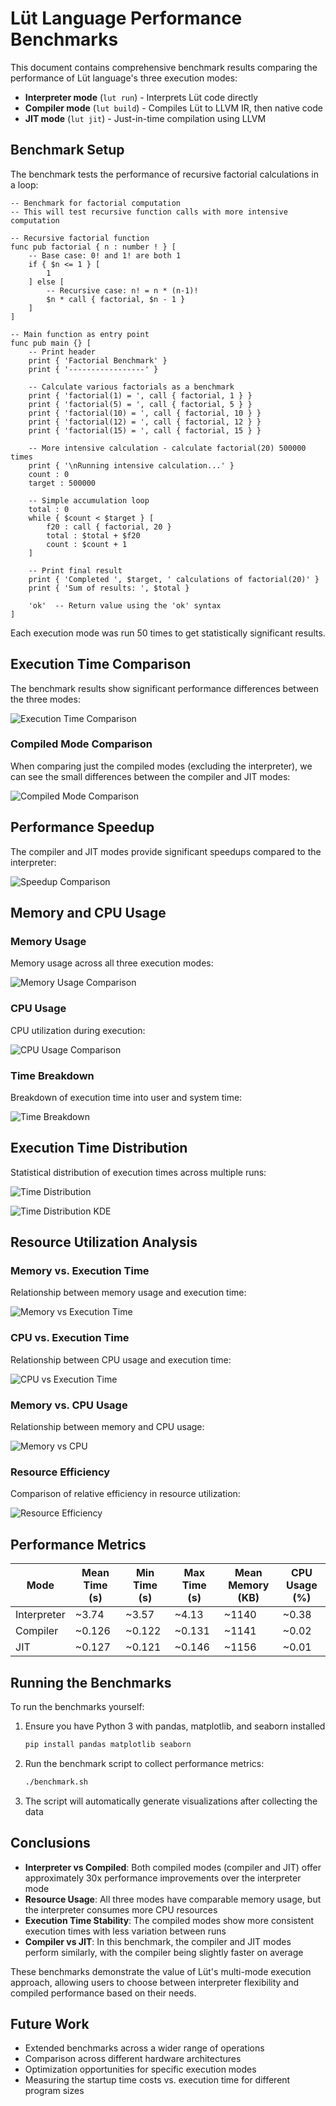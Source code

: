 # Lüt Language Performance Benchmarks

This document contains comprehensive benchmark results comparing the performance of Lüt language's three execution modes:
- **Interpreter mode** (`lut run`) - Interprets Lüt code directly
- **Compiler mode** (`lut build`) - Compiles Lüt to LLVM IR, then native code
- **JIT mode** (`lut jit`) - Just-in-time compilation using LLVM

## Benchmark Setup

The benchmark tests the performance of recursive factorial calculations in a loop:

```lut
-- Benchmark for factorial computation
-- This will test recursive function calls with more intensive computation

-- Recursive factorial function
func pub factorial { n : number ! } [
    -- Base case: 0! and 1! are both 1
    if { $n <= 1 } [
        1
    ] else [
        -- Recursive case: n! = n * (n-1)!
        $n * call { factorial, $n - 1 }
    ]
]

-- Main function as entry point
func pub main {} [
    -- Print header
    print { 'Factorial Benchmark' }
    print { '-----------------' }

    -- Calculate various factorials as a benchmark
    print { 'factorial(1) = ', call { factorial, 1 } }
    print { 'factorial(5) = ', call { factorial, 5 } }
    print { 'factorial(10) = ', call { factorial, 10 } }
    print { 'factorial(12) = ', call { factorial, 12 } }
    print { 'factorial(15) = ', call { factorial, 15 } }

    -- More intensive calculation - calculate factorial(20) 500000 times
    print { '\nRunning intensive calculation...' }
    count : 0
    target : 500000

    -- Simple accumulation loop
    total : 0
    while { $count < $target } [
        f20 : call { factorial, 20 }
        total : $total + $f20
        count : $count + 1
    ]

    -- Print final result
    print { 'Completed ', $target, ' calculations of factorial(20)' }
    print { 'Sum of results: ', $total }

    'ok'  -- Return value using the 'ok' syntax
]
```

Each execution mode was run 50 times to get statistically significant results.

## Execution Time Comparison

The benchmark results show significant performance differences between the three modes:

![Execution Time Comparison](benchmark_time_all.png)

### Compiled Mode Comparison

When comparing just the compiled modes (excluding the interpreter), we can see the small differences between the compiler and JIT modes:

![Compiled Mode Comparison](benchmark_time_compiled.png)

## Performance Speedup

The compiler and JIT modes provide significant speedups compared to the interpreter:

![Speedup Comparison](speedup_comparison.png)

## Memory and CPU Usage

### Memory Usage

Memory usage across all three execution modes:

![Memory Usage Comparison](benchmark_memory.png)

### CPU Usage

CPU utilization during execution:

![CPU Usage Comparison](benchmark_cpu.png)

### Time Breakdown

Breakdown of execution time into user and system time:

![Time Breakdown](benchmark_time_breakdown.png)

## Execution Time Distribution

Statistical distribution of execution times across multiple runs:

![Time Distribution](benchmark_distribution_boxplot.png)

![Time Distribution KDE](benchmark_kde.png)

## Resource Utilization Analysis

### Memory vs. Execution Time

Relationship between memory usage and execution time:

![Memory vs Execution Time](memory_vs_time.png)

### CPU vs. Execution Time

Relationship between CPU usage and execution time:

![CPU vs Execution Time](cpu_vs_time.png)

### Memory vs. CPU Usage

Relationship between memory and CPU usage:

![Memory vs CPU](memory_vs_cpu.png)

### Resource Efficiency

Comparison of relative efficiency in resource utilization:

![Resource Efficiency](resource_efficiency.png)

## Performance Metrics

| Mode        | Mean Time (s) | Min Time (s) | Max Time (s) | Mean Memory (KB) | CPU Usage (%) |
|-------------|---------------|--------------|--------------|------------------|---------------|
| Interpreter | ~3.74         | ~3.57        | ~4.13        | ~1140            | ~0.38         |
| Compiler    | ~0.126        | ~0.122       | ~0.131       | ~1141            | ~0.02         |
| JIT         | ~0.127        | ~0.121       | ~0.146       | ~1156            | ~0.01         |

## Running the Benchmarks

To run the benchmarks yourself:

1. Ensure you have Python 3 with pandas, matplotlib, and seaborn installed
   ```bash
   pip install pandas matplotlib seaborn
   ```

2. Run the benchmark script to collect performance metrics:
   ```bash
   ./benchmark.sh
   ```

3. The script will automatically generate visualizations after collecting the data

## Conclusions

- **Interpreter vs Compiled**: Both compiled modes (compiler and JIT) offer approximately 30x performance improvements over the interpreter mode
- **Resource Usage**: All three modes have comparable memory usage, but the interpreter consumes more CPU resources
- **Execution Time Stability**: The compiled modes show more consistent execution times with less variation between runs
- **Compiler vs JIT**: In this benchmark, the compiler and JIT modes perform similarly, with the compiler being slightly faster on average

These benchmarks demonstrate the value of Lüt's multi-mode execution approach, allowing users to choose between interpreter flexibility and compiled performance based on their needs.

## Future Work

- Extended benchmarks across a wider range of operations
- Comparison across different hardware architectures
- Optimization opportunities for specific execution modes
- Measuring the startup time costs vs. execution time for different program sizes
